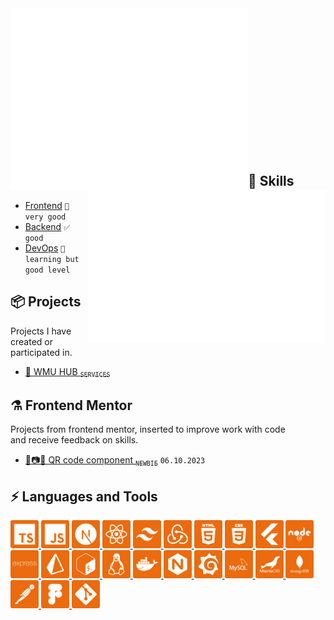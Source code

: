 <img align="left" width="380" alt="base" src="/render/base.svg">
<img align="right" width="380" alt="isometric_commit_calendar" src="/render/isometric_commit_calendar.svg">

<br/><br/><br/><br/><br/><br/><br/><br/><br/><br/><br/><br/><br/>

## 🧠 Skills
* [Frontend](https://pl.wikipedia.org/wiki/Front-end_i_back-end) `👑 very good`
* [Backend](https://pl.wikipedia.org/wiki/Front-end_i_back-end) `✅ good`
* [DevOps](https://pl.wikipedia.org/wiki/DevOps) `📖 learning but good level`

## 📦 Projects
Projects I have created or participated in.
  * [🧰 WMU HUB <sub>`SERVICES`</sub>](https://wmu-hub.pl)

## ⚗️ Frontend Mentor
Projects from frontend mentor, inserted to improve work with code<br />
and receive feedback on skills.
  * [📱📷🏁 QR code component <sub>`NEWBIE`</sub>](https://github.com/VeloOFFICIAL/frontend-mentor-qr-code-component) `06.10.2023`

## ⚡ Languages and Tools
<p align="left">
  <a href="https://www.typescriptlang.org">
   <img width="45" height="45" alt="typescript" src="/icons/icon_typescript.png" />
  </a>
  <a href="https://www.w3schools.com/js">
   <img width="45" height="45" alt="javascript" src="/icons/js_icon.png" />
  </a>

  <a href="https://nextjs.org">
   <img width="45" height="45" alt="nextjs" src="/icons/icon_nextjs.png" />
  </a>
  <a href="https://react.dev">
   <img width="45" height="45" alt="react" src="/icons/icon_react.png" />
  </a>
  <a href="https://tailwindcss.com">
   <img width="45" height="45" alt="tailwind" src="/icons/icon_tailwind.png" />
  </a>
  <a href="https://react-redux.js.org">
   <img width="45" height="45" alt="redux" src="/icons/icon_redux.png" />
  </a>
  <a href="https://www.w3schools.com/html">
   <img width="45" height="45" alt="html" src="/icons/icon_html.png" />
  </a>
  <a href="https://www.w3schools.com/css">
   <img width="45" height="45" alt="css" src="/icons/icon_css.png" />
  </a>

  <a href="https://flutter.dev">
   <img width="45" height="45" alt="flutter" src="/icons/icon_flutter.png" />
  </a>

  <a href="https://nodejs.org">
   <img width="45" height="45" alt="node" src="/icons/icon_node.png" />
  </a>
  <a href="https://expressjs.com">
   <img width="45" height="45" alt="express" src="/icons/icon_express.png" />
  </a>
  <a href="https://www.prisma.io">
   <img width="45" height="45" alt="prisma" src="/icons/icon_prisma.png" />
  </a>
  
  <a href="https://pl.wikipedia.org/wiki/Bash">
   <img width="45" height="45" alt="bash" src="/icons/icon_bash.png" />
  </a>
  
  <a href="https://pl.wikipedia.org/wiki/Linux">
   <img width="45" height="45" alt="linux" src="/icons/icon_linux.png" />
  </a>
  
  <a href="https://www.docker.com">
   <img width="45" height="45" alt="docker" src="/icons/icon_docker.png" />
  </a>
  
  <a href="https://www.nginx.com">
   <img width="45" height="45" alt="nginx" src="/icons/icon_nginx.png" />
  </a>
 <a href="https://grafana.com">
   <img width="45" height="45" alt="grafana" src="/icons/icon_grafana.png" />
  </a>
  
  <a href="https://www.mysql.com">
   <img width="45" height="45" alt="mysql" src="/icons/icon_mysql.png" />
  </a>
  <a href="https://mariadb.org">
   <img width="45" height="45" alt="mariadb" src="/icons/icon_mariadb.png" />
  </a>
  <a href="https://www.mongodb.com">
   <img width="45" height="45" alt="mongodb" src="/icons/icon_mongodb.png" />
  </a>

  <a href="https://www.postman.com">
   <img width="45" height="45" alt="postman" src="/icons/icon_postman.png" />
  </a>
  <a href="https://www.figma.com">
   <img width="45" height="45" alt="figma" src="/icons/icon_figma.png" />
  </a>
  <a href="https://git-scm.com">
   <img width="45" height="45" alt="git" src="/icons/icon_git.png" />
  </a>
</p>
